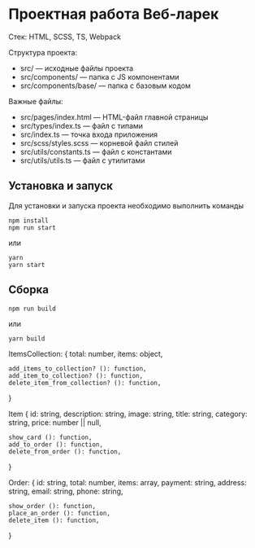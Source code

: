 # Проектная работа Веб-ларек

Стек: HTML, SCSS, TS, Webpack

Структура проекта:
- src/ — исходные файлы проекта
- src/components/ — папка с JS компонентами
- src/components/base/ — папка с базовым кодом

Важные файлы:
- src/pages/index.html — HTML-файл главной страницы
- src/types/index.ts — файл с типами
- src/index.ts — точка входа приложения
- src/scss/styles.scss — корневой файл стилей
- src/utils/constants.ts — файл с константами
- src/utils/utils.ts — файл с утилитами

## Установка и запуск
Для установки и запуска проекта необходимо выполнить команды

```
npm install
npm run start
```

или

```
yarn
yarn start
```
## Сборка

```
npm run build
```

или

```
yarn build
```

ItemsCollection: {
    total: number,
    items: object,

    add_items_to_collection? (): function,
    add_item_to_collection? (): function,
    delete_item_from_collection? (): function,

}

Item  { 
    id: string,
    description: string,
    image: string,
    title: string,
    category: string,
    price: number || null,

    show_card (): function,
    add_to_order (): function,
    delete_from_order (): function,
}

Order: {
    id: string,
    total: number,
    items: array,
    payment: string,
    address: string,
    email: string,
    phone: string,

    show_order (): function,
    place_an_order (): function,
    delete_item (): function,

}

